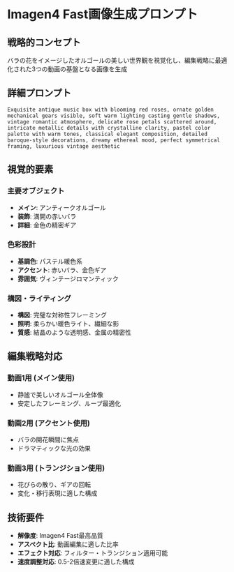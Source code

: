 # Imagen4 Fast画像生成プロンプト

## 戦略的コンセプト

バラの花をイメージしたオルゴールの美しい世界観を視覚化し、編集戦略に最適化された3つの動画の基盤となる画像を生成

## 詳細プロンプト

```
Exquisite antique music box with blooming red roses, ornate golden mechanical gears visible, soft warm lighting casting gentle shadows, vintage romantic atmosphere, delicate rose petals scattered around, intricate metallic details with crystalline clarity, pastel color palette with warm tones, classical elegant composition, detailed baroque-style decorations, dreamy ethereal mood, perfect symmetrical framing, luxurious vintage aesthetic
```

## 視覚的要素

### 主要オブジェクト
- **メイン**: アンティークオルゴール
- **装飾**: 満開の赤いバラ
- **詳細**: 金色の精密ギア

### 色彩設計
- **基調色**: パステル暖色系
- **アクセント**: 赤いバラ、金色ギア
- **雰囲気**: ヴィンテージロマンティック

### 構図・ライティング
- **構図**: 完璧な対称性フレーミング
- **照明**: 柔らかい暖色ライト、繊細な影
- **質感**: 結晶のような透明感、金属の精密性

## 編集戦略対応

### 動画1用 (メイン使用)
- 静謐で美しいオルゴール全体像
- 安定したフレーミング、ループ最適化

### 動画2用 (アクセント使用)
- バラの開花瞬間に焦点
- ドラマティックな光の効果

### 動画3用 (トランジション使用)
- 花びらの散り、ギアの回転
- 変化・移行表現に適した構成

## 技術要件

- **解像度**: Imagen4 Fast最高品質
- **アスペクト比**: 動画編集に適した比率
- **エフェクト対応**: フィルター・トランジション適用可能
- **速度調整対応**: 0.5-2倍速変更に適した構成
